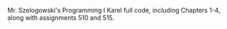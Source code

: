 Mr. Szelogowski's Programming I Karel full code, including Chapters 1-4, along with assignments 510 and 515.
